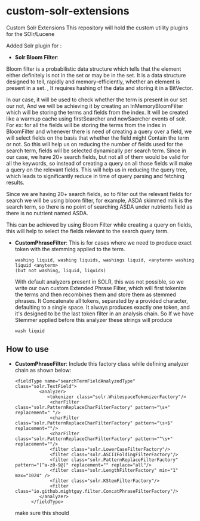 # custom-solr-extensions
Custom Solr Extensions
This repository will hold the custom utility plugins for the SOlr/Lucene

Added Solr plugin for :

* **Solr Bloom Filter**: 


Bloom filter is a probabilistic data structure which tells that the element either definitely is not in the set or may be in the set.  It is a data structure designed to tell, rapidly and memory-efficiently, whether an element is present in a set. , It requires hashing of the data and storing it in a BitVector. 


In our case, it will be used to check whether the term is present in our set our not, And we will be achieving it by creating an InMemoryBloomFilter which will be storing the terms and fields from the index. It will be created like a warmup cache using firstSearcher and newSaercher events of solr. For ex: for all the fields will be storing the terms from the index in BloomFilter and whenever there is need of creating a query over a field,  we will select fields on the basis that whether the field might Contain the term or not. So this will help us on reducing the number of fields used for the search term, fields will be selected dynamically per search term. Since in our case, we have 20+ search fields, but not all of them would be valid for all the keywords, so instead of creating a query on all those fields will make a query on the relevant fields. This will help us in reducing the query tree, which leads to significantly reduce in time of query parsing and fetching results.

Since we are having 20+ search fields, so to filter out the relevant fields for search we will be using bloom filter, for example, ASDA skimmed milk is the search term, so there is no point of searching ASDA under nutrients field as there is no nutrient named ASDA.


This can be achieved by using Bloom Filter while creating a query on fields, this will help to select the fields relevant to the search query term.

* **CustomPhraseFilter**: This is for cases where we need to produce exact token with the stemming applied to the term.


    ```
    washing liquid, washing liquids, washings liquid, <anyterm> washing liquid <anyterm>
    (but not washing, liquid, liquids) 
    ```

    With default analyzers present in SOLR, this was not possible, so we write our own custom Extended Phrase Filter, which will first tokenize the terms and then recombines them and store them as stemmed phrases.
    It Concatenate all tokens, separated by a provided character, defaulting to a single space. It always produces exactly one token, and it's designed to be the last token filter in an analysis chain.
    So If we have Stemmer applied before this analyzer these strings will produce 
    
    `wash liquid`


## How to use
* **CustomPhraseFilter**: Include this factory class while defining analyzer chain as shown below:
    ```
    <fieldType name="searchTermFieldAnalyzedType" class="solr.TextField">
             <analyzer>
                <tokenizer class="solr.WhitespaceTokenizerFactory"/>
                 <charFilter class="solr.PatternReplaceCharFilterFactory" pattern="\s+" replacement=" "/>
                 <charFilter class="solr.PatternReplaceCharFilterFactory" pattern="\s+$" replacement=""/>
                 <charFilter class="solr.PatternReplaceCharFilterFactory" pattern="^\s+" replacement=""/>
                 <filter class="solr.LowerCaseFilterFactory"/>
                 <filter class="solr.ASCIIFoldingFilterFactory"/>
                 <filter class="solr.PatternReplaceFilterFactory" pattern="[^a-z0-9@]" replacement="" replace="all"/>
                 <filter class="solr.LengthFilterFactory" min="1" max="1024" />
                 <filter class="solr.KStemFilterFactory"/>
                 <filter class="io.github.mightguy.filter.ConcatPhraseFilterFactory"/>
             </analyzer>
          </fieldType>
    ```
    make sure this should 

 
